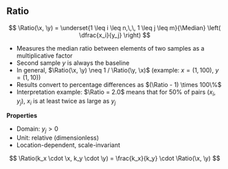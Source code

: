 ## Ratio

$$
\Ratio(\x, \y) = \underset{1 \leq i \leq n,\,\, 1 \leq j \leq m}{\Median} \left( \dfrac{x_i}{y_j} \right)
$$

- Measures the median ratio between elements of two samples as a multiplicative factor
- Second sample $y$ is always the baseline
- In general, $\Ratio(\x, \y) \neq 1 / \Ratio(\y, \x)$ (example: $x=(1, 100)$, $y=(1, 10)$)
- Results convert to percentage differences as $(\Ratio - 1) \times 100\%$
- Interpretation example: $\Ratio = 2.0$ means that for $50\%$ of pairs $(x_i, y_j)$, $x_i$ is at least twice as large as $y_j$

**Properties**

- Domain: $y_j > 0$
- Unit: relative (dimensionless)
- Location-dependent, scale-invariant

$$
\Ratio(k_x \cdot \x, k_y \cdot \y) = \frac{k_x}{k_y} \cdot \Ratio(\x, \y)
$$

